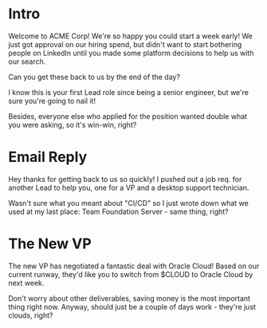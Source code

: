 # Intro
Welcome to ACME Corp!
We're so happy you could start a week early!
We just got approval on our hiring spend, but didn't want to 
start bothering people on LinkedIn until you made some platform
decisions to help us with our search.

Can you get these back to us by the end of the day?

I know this is your first Lead role since being a senior engineer, 
but we're sure you're going to nail it!

Besides, everyone else who applied for the position wanted 
double what you were asking, so it's win-win, right?

# Email Reply
Hey thanks for getting back to us so quickly!
I pushed out a job req. for another Lead to help you, one for a 
VP and a desktop support technician.

Wasn't sure what you meant about "CI/CD" so I just wrote down
what we used at my last place: Team Foundation Server - same thing,
right?

# The New VP
The new VP has negotiated a fantastic deal with Oracle Cloud!
Based on our current runway, they'd like you to switch from
$CLOUD to Oracle Cloud by next week. 

Don't worry about other deliverables, saving money is the most
important thing right now. Anyway, should just be a couple of 
days work - they're just clouds, right?
